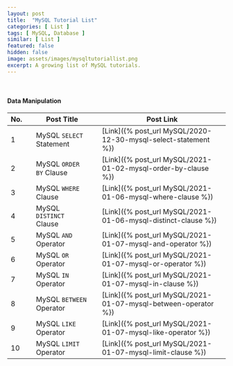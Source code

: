 ```yaml
---
layout: post
title:  "MySQL Tutorial List"
categories: [ List ]
tags: [ MySQL, Database ]
similar: [ List ]
featured: false
hidden: false
image: assets/images/mysqltutoriallist.png
excerpt: A growing list of MySQL tutorials.
---
```


<br />



#### Data Manipulation

No. | | Post Title | | Post Link
--- | --- | --- | --- | --- 
1 | | MySQL `SELECT` Statement | | [Link]({% post_url MySQL/2020-12-30-mysql-select-statement %})
2 | | MySQL `ORDER BY` Clause | | [Link]({% post_url MySQL/2021-01-02-mysql-order-by-clause %})
3 | | MySQL `WHERE` Clause | | [Link]({% post_url MySQL/2021-01-06-mysql-where-clause %})
4 | | MySQL `DISTINCT` Clause | | [Link]({% post_url MySQL/2021-01-06-mysql-distinct-clause %})
5 | | MySQL `AND` Operator | | [Link]({% post_url MySQL/2021-01-07-mysql-and-operator %})
6 | | MySQL `OR` Operator | | [Link]({% post_url MySQL/2021-01-07-mysql-or-operator %})
7 | | MySQL `IN` Operator | | [Link]({% post_url MySQL/2021-01-07-mysql-in-clause %})
8 | | MySQL `BETWEEN` Operator | | [Link]({% post_url MySQL/2021-01-07-mysql-between-operator %})
9 | | MySQL `LIKE` Operator | | [Link]({% post_url MySQL/2021-01-07-mysql-like-operator %})
10 | | MySQL `LIMIT` Operator | | [Link]({% post_url MySQL/2021-01-07-mysql-limit-clause %})

<br />


